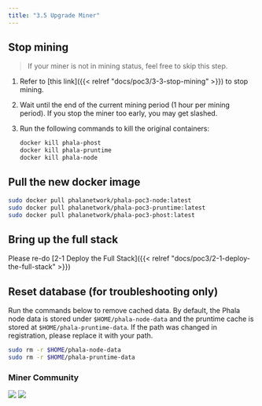 ```yaml
---
title: "3.5 Upgrade Miner"
---
```


## Stop mining

> If your miner is not in mining status, feel free to skip this step.

1. Refer to [this link]({{< relref "docs/poc3/3-3-stop-mining" >}}) to stop mining.
2. Wait until the end of the current mining period (1 hour per mining period). If you stop the miner too early, you may get slashed.
3. Run the following commands to kill the original containers:

    ```bash
    docker kill phala-phost
    docker kill phala-pruntime
    docker kill phala-node
    ```

## Pull the new docker image

```bash
sudo docker pull phalanetwork/phala-poc3-node:latest
sudo docker pull phalanetwork/phala-poc3-pruntime:latest
sudo docker pull phalanetwork/phala-poc3-phost:latest
```

## Bring up the full stack

Please re-do [2-1 Deploy the Full Stack]({{< relref "docs/poc3/2-1-deploy-the-full-stack" >}})

## Reset database (for troubleshooting only)

Run the commands below to remove cached data. By default, the Phala node data is stored under `$HOME/phala-node-data` and the pruntime cache is stored at `$HOME/phala-pruntime-data`. If the path was changed in registration, please replace it with your path.

```bash
sudo rm -r $HOME/phala-node-data
sudo rm -r $HOME/phala-pruntime-data
```

### Miner Community
[![](https://img.shields.io/discord/697726436211163147?label=Phala%20Discord)](https://discord.gg/zjdJ7d844d) [![](https://img.shields.io/badge/Join-Telegram-blue)](https://t.me/phalaminer)
